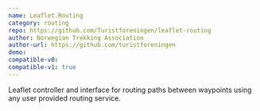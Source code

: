 ```yaml
---
name: Leaflet.Routing
category: routing
repo: https://github.com/Turistforeningen/leaflet-routing
author: Norwegian Trekking Association
author-url: https://github.com/turistforeningen
demo: 
compatible-v0:
compatible-v1: true
---
```


Leaflet controller and interface for routing paths between waypoints using any user provided routing service.

